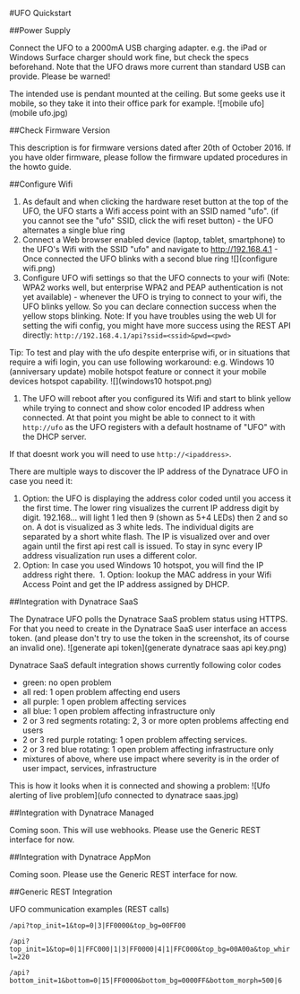 #UFO Quickstart

##Power Supply

Connect the UFO to a 2000mA USB charging adapter. 
e.g. the iPad or Windows Surface charger should work fine, but check the specs beforehand. 
Note that the UFO draws more current than standard USB can provide. 
Please be warned!    

The intended use is pendant mounted at the ceiling. 
But some geeks use it mobile, so they take it into their office park for example.
![mobile ufo](mobile ufo.jpg) 

##Check Firmware Version

This description is for firmware versions dated after 20th of October 2016. 
If you have older firmware, please follow the firmware updated procedures in the howto guide.

##Configure Wifi
1. As default and when clicking the hardware reset button at the top of the UFO, 
the UFO starts a Wifi access point with an SSID named "ufo". 
(if you cannot see the "ufo" SSID, click the wifi reset button) - 
the UFO alternates a single blue ring
2. Connect a Web browser enabled device (laptop, tablet, smartphone) 
to the UFO's Wifi with the SSID "ufo" and navigate to http://192.168.4.1 - 
Once connected the UFO blinks with a second blue ring
![](configure wifi.png)
3. Configure UFO wifi settings so that the UFO connects to your wifi 
(Note: WPA2 works well, but enterprise WPA2 and PEAP authentication is not yet available) - 
whenever the UFO is trying to connect to your wifi, the UFO blinks yellow. 
So you can declare connection success when the yellow stops blinking.
Note: If you have troubles using the web UI for setting the wifi config, 
you might have more success using the REST API directly:
`http://192.168.4.1/api?ssid=<ssid>&pwd=<pwd>`

Tip: To test and play with the ufo despite enterprise wifi, 
or in situations that require a wifi login, you can use following workaround: 
e.g. Windows 10 (anniversary update) mobile hotspot feature or connect it your mobile devices hotspot capability.
![](windows10 hotspot.png)

1. The UFO will reboot after you configured its Wifi and start to blink 
yellow while trying to connect and show color encoded IP address when connected. 
At that point you might be able to connect to it with `http://ufo` 
as the UFO registers with a default hostname of "UFO" 
with the DHCP server. 

If that doesnt work you will need to use `http://<ipaddress>`.

There are multiple ways to discover the IP address of the Dynatrace UFO
in case you need it:
  1. Option: the UFO is displaying the address color coded until you access 
  it the first time. 
  The lower ring visualizes the current IP address digit by digit. 
  192.168... will light 1 led then 9 (shown as 5+4 LEDs) then 2 and so on. 
  A dot is visualized as 3 white leds. 
  The individual digits are separated by a short white flash. 
  The IP is visualized over and over again until the first api rest 
  call is issued. To stay in sync every IP address visualization 
  run uses a different color.
  1. Option: In case you used Windows 10 hotspot, 
  you will find the IP address right there.
  1. Option: lookup the MAC address in your Wifi Access Point 
 and get the IP address assigned by DHCP. 


##Integration with Dynatrace SaaS

The Dynatrace UFO polls the Dynatrace SaaS problem status using HTTPS. 
For that you need to create in the Dynatrace SaaS user interface 
an access token. (and please don't try to use the token in the screenshot,
its of course an invalid one).
![generate api token](generate dynatrace saas api key.png)

Dynatrace SaaS default integration shows currently following color codes 
* green: no open problem
* all red: 1 open problem affecting end users
* all purple: 1 open problem affecting services
* all blue: 1 open problem affecting infrastructure only
* 2 or 3 red segments rotating: 
2, 3 or more opten problems affecting end users
* 2 or 3 red purple rotating: 
1 open problem affecting services. 
* 2 or 3 red blue rotating: 
1 open problem affecting infrastructure only
* mixtures of above, where use impact where severity is in the order of 
user impact, services, infrastructure

This is how it looks when it is connected and showing a problem:
![Ufo alerting of live problem](ufo connected to dynatrace saas.jpg)

##Integration with Dynatrace Managed

Coming soon. This will use webhooks. 
Please use the Generic REST interface for now.

##Integration with Dynatrace AppMon

Coming soon. Please use the Generic REST interface for now.

##Generic REST Integration

UFO communication examples (REST calls)

`/api?top_init=1&top=0|3|FF0000&top_bg=00FF00`

`/api?top_init=1&top=0|1|FFC000|1|3|FF0000|4|1|FFC000&top_bg=00A00a&top_whirl=220`

`/api?bottom_init=1&bottom=0|15|FF0000&bottom_bg=0000FF&bottom_morph=500|6`

